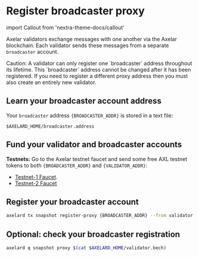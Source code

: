 # Register broadcaster proxy

import Callout from 'nextra-theme-docs/callout'

Axelar validators exchange messages with one another via the Axelar blockchain. Each validator sends these messages from a separate `broadcaster` account.

<Callout type="warning" emoji="⚠️">
  Caution: A validator can only register one `broadcaster` address throughout its lifetime. This `broadcaster` address cannot be changed after it has been registered. If you need to register a different proxy address then you must also create an entirely new validator.
</Callout>

## Learn your broadcaster account address

Your `broadcaster` address `{BROADCASTER_ADDR}` is stored in a text file:

```
$AXELARD_HOME/broadcaster.address
```

## Fund your validator and broadcaster accounts

**Testnets:**
Go to the Axelar testnet faucet and send some free AXL testnet tokens to both `{BROADCASTER_ADDR}` and `{VALIDATOR_ADDR}`:

- [Testnet-1 Faucet](https://faucet.testnet.axelar.dev/).
- [Testnet-2 Faucet](https://faucet-casablanca.testnet.axelar.dev/)

## Register your broadcaster account

```bash
axelard tx snapshot register-proxy {BROADCASTER_ADDR} --from validator
```

## Optional: check your broadcaster registration

```bash
axelard q snapshot proxy $(cat $AXELARD_HOME/validator.bech)
```
